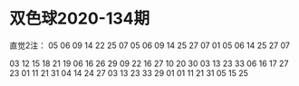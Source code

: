 # 双色球2020-134期

直觉2注：
05 06 09 14 22 25 07
05 06 09 14 25 27 07
01 05 06 14 25 27 07

03    12 15 18 21
19    06 16 26 29 09
22    16 27 10 20 30 03 13 23 33 06 16 17 27
23    01 11 21 31 04 14 24
27    03 13 23 33
29    01 01 11 21 31 05 15 25

